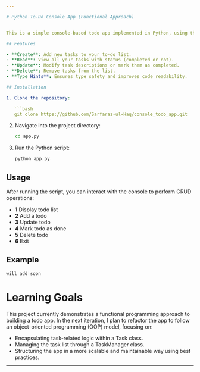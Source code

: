 ```yaml
---

# Python To-Do Console App (Functional Approach)


This is a simple console-based todo app implemented in Python, using the functional programming approach. It uses type hints for better code clarity and supports basic CRUD (Create, Read, Update, Delete) operations to manage tasks. The project is designed as a learning exercise and will eventually be refactored into an object-oriented programming (OOP) version.

## Features

- **Create**: Add new tasks to your to-do list.
- **Read**: View all your tasks with status (completed or not).
- **Update**: Modify task descriptions or mark them as completed.
- **Delete**: Remove tasks from the list.
- **Type Hints**: Ensures type safety and improves code readability.

## Installation

1. Clone the repository:

   ```bash
   git clone https://github.com/Sarfaraz-ul-Haq/console_todo_app.git
   ```

2. Navigate into the project directory:

   ```bash
   cd app.py
   ```

3. Run the Python script:

   ```bash
   python app.py
   ```

## Usage

After running the script, you can interact with the console to perform CRUD operations:

- **1** Display todo list
- **2** Add a todo
- **3** Update todo
- **4** Mark todo as done
- **5** Delete todo
- **6** Exit

## Example

```bash
will add soon
```


# Learning Goals
This project currently demonstrates a functional programming approach to building a todo app. In the next iteration, I plan to refactor the app to follow an object-oriented programming (OOP) model, focusing on:

- Encapsulating task-related logic within a Task class.
- Managing the task list through a TaskManager class.
- Structuring the app in a more scalable and maintainable way using best practices.

---
```

